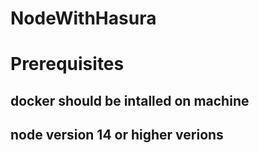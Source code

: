 # NodeWithHasura

# Prerequisites
## docker should be intalled on machine
## node version 14 or higher verions
